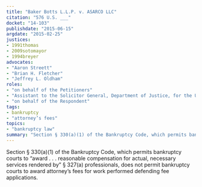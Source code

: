 ```yaml
---
title: "Baker Botts L.L.P. v. ASARCO LLC"
citation: "576 U.S. ___"
docket: "14-103"
publishdate: "2015-06-15"
argdate: "2015-02-25"
justices:
- 1991thomas
- 2009sotomayor
- 1994breyer
advocates:
- "Aaron Streett"
- "Brian H. Fletcher"
- "Jeffrey L. Oldham"
roles:
- "on behalf of the Petitioners"
- "Assistant to the Solicitor General, Department of Justice, for the United States, as amicus curiae, supporting the Petitioners"
- "on behalf of the Respondent"
tags:
- bankruptcy
- "attorney’s fees"
topics:
- "bankruptcy law"
summary: "Section § 330(a)(1) of the Bankruptcy Code, which permits bankruptcy courts to “award . . . reasonable compensation for actual, necessary services rendered by” § 327(a) professionals, does not permit bankruptcy courts to award attorney’s fees for work performed defending fee applications."
---
```

Section § 330(a)(1) of the Bankruptcy Code, which permits bankruptcy courts to “award . . . reasonable compensation for actual, necessary services rendered by” § 327(a) professionals, does not permit bankruptcy courts to award attorney’s fees for work performed defending fee applications.

